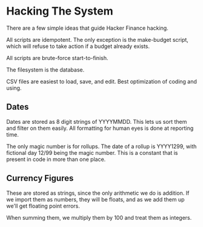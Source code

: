 # Hacking The System

There are a few simple ideas that guide Hacker Finance hacking.

All scripts are idempotent. The only exception is the make-budget
script, which will refuse to take action if a budget already exists.

All scripts are brute-force start-to-finish.  

The filesystem is the database.

CSV files are easiest to load, save, and edit.  Best optimization
of coding and using.

## Dates

Dates are stored as 8 digit strings of YYYYMMDD.  This lets us
sort them and filter on them easily.  All formatting for human
eyes is done at reporting time.

The only magic number is for rollups.  The date of a rollup is
YYYY1299, with fictional day 12/99 being the magic number.  This
is a constant that is present in code in more than one place.

## Currency Figures

These are stored as strings, since the only arithmetic we do is
addition.  If we import them as numbers, they will be floats,
and as we add them up we'll get floating point errors.

When summing them, we multiply them by 100 and treat them as
integers.